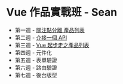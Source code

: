 # Vue 作品實戰班 - Sean
- 第一週 - [關注點分離 產品列表](https://seanhong1215.github.io/hexschool-vue-course/pages/week1/index.html)
- 第二週 - [介接一個 API](https://seanhong1215.github.io/hexschool-vue-course/pages/week2/login.html)
- 第三週 - [Vue 起步走之產品列表](https://seanhong1215.github.io/hexschool-vue-course/pages/week3/login.html)
- 第四週 - 元件化
- 第五週 - 表單驗證
- 第六週 - 路由驗證
- 第七週 - 後台版型
